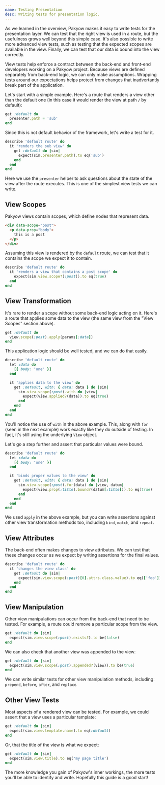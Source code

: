 ```yaml
---
name: Testing Presentation
desc: Writing tests for presentation logic.
---
```


As we learned in the overview, Pakyow makes it easy to write tests for the
presentation layer. We can test that the right view is used in a route, but the
usefulness grows well beyond this simple case. It's also possible to write more
advanced view tests, such as testing that the expected scopes are available in
the view. Finally, we can test that our data is bound into the view correctly.

View tests help enforce a contract between the back-end and front-end developers
working on a Pakyow project. Because views are defined separately from back-end
logic, we can only make assumptions. Wrapping tests around our expectations
helps protect from changes that inadvertantly break part of the application.

Let's start with a simple example. Here's a route that renders a view other than
the default one (in this case it would render the view at path `/` by default):

```ruby
get :default do
  presenter.path = 'sub'
end
```

Since this is not default behavior of the framework, let's write a test for it.

```ruby
describe 'default route' do
  it 'renders the sub view' do
    get :default do |sim|
      expect(sim.presenter.path).to eq('sub')
    end
  end
end
```

Here we use the `presenter` helper to ask questions about the state of the view
after the route executes. This is one of the simplest view tests we can write.

## View Scopes

Pakyow views contain scopes, which define nodes that represent data.

```html
<div data-scope="post">
  <p data-prop="body">
    this is a post
  </p>
</div>
```

Assuming this view is rendered by the `default` route, we can test that it
contains the scope we expect it to contain.

```ruby
describe 'default route' do
  it 'renders a view that contains a post scope' do
    expect(sim.view.scope?(:post)).to eq(true)
  end
end
```

## View Transformation

It's rare to render a scope without some back-end logic acting on it. Here's a
route that applies some data to the view (the same view from the "View Scopes"
section above).

```ruby
get :default do
  view.scope(:post).apply(params[:data])
end
```

This application logic should be well tested, and we can do that easily.

```ruby
describe 'default route' do
  let :data do
    [{ body: 'one' }]
  end

  it 'applies data to the view' do
    get :default, with: { data: data } do |sim|
      sim.view.scope(:post).with do |view|
        expect(view.applied?(data)).to eq(true)
      end
    end
  end
end
```

You'll notice the use of `with` in the above example. This, along with `for`
(seen in the next example) work exactly like they do outside of testing. In
fact, it's still using the underlying `View` object.

Let's go a step further and assert that particular values were bound.

```ruby
describe 'default route' do
  let :data do
    [{ body: 'one' }]
  end

  it 'binds proper values to the view' do
    get :default, with: { data: data } do |sim|
      sim.view.scope(:post).for(data) do |view, datum|
        expect(view.prop(:title).bound?(datum[:title])).to eq(true)
      end
    end
  end
end
```

We used `apply` in the above example, but you can write assertions against other
view transformation methods too, including `bind`, `match`, and `repeat`.

## View Attributes

The back-end often makes changes to view attributes. We can test that these
changes occur as we expect by writing assertions for the final values.

```ruby
describe 'default route' do
  it 'changes the view class' do
    get :default do |sim|
      expect(sim.view.scope(:post)[0].attrs.class.value).to eq(['foo'])
    end
  end
end
```

## View Manipulation

Other view manipulations can occur from the back-end that need to be tested. For
example, a route could remove a particular scope from the view.

```ruby
get :default do |sim|
  expect(sim.view.scope(:post).exists?).to be(false)
end
```

We can also check that another view was appended to the view:

```ruby
get :default do |sim|
  expect(sim.view.scope(:post).appended?(view)).to be(true)
end
```

We can write similar tests for other view manipulation methods, including:
`prepend`, `before`, `after`, and `replace`.

## Other View Tests

Most aspects of a rendered view can be tested. For example, we could assert that
a view uses a particular template:

```ruby
get :default do |sim|
  expect(sim.view.template.name).to eq(:default)
end
```

Or, that the title of the view is what we expect:

```ruby
get :default do |sim|
  expect(sim.view.title).to eq('my page title')
end
```

The more knowledge you gain of Pakyow's inner workings, the more tests you'll be
able to identify and write. Hopefully this guide is a good start!
